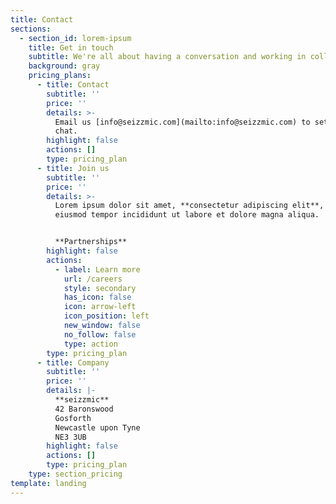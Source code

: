 ```yaml
---
title: Contact
sections:
  - section_id: lorem-ipsum
    title: Get in touch
    subtitle: We're all about having a conversation and working in collaboration.
    background: gray
    pricing_plans:
      - title: Contact
        subtitle: ''
        price: ''
        details: >-
          Email us [info@seizzmic.com](mailto:info@seizzmic.com) to set up a
          chat.
        highlight: false
        actions: []
        type: pricing_plan
      - title: Join us
        subtitle: ''
        price: ''
        details: >-
          Lorem ipsum dolor sit amet, **consectetur adipiscing elit**, sed do
          eiusmod tempor incididunt ut labore et dolore magna aliqua.


          **Partnerships**
        highlight: false
        actions:
          - label: Learn more
            url: /careers
            style: secondary
            has_icon: false
            icon: arrow-left
            icon_position: left
            new_window: false
            no_follow: false
            type: action
        type: pricing_plan
      - title: Company
        subtitle: ''
        price: ''
        details: |-
          **seizzmic**  
          42 Baronswood  
          Gosforth  
          Newcastle upon Tyne  
          NE3 3UB  
        highlight: false
        actions: []
        type: pricing_plan
    type: section_pricing
template: landing
---
```

